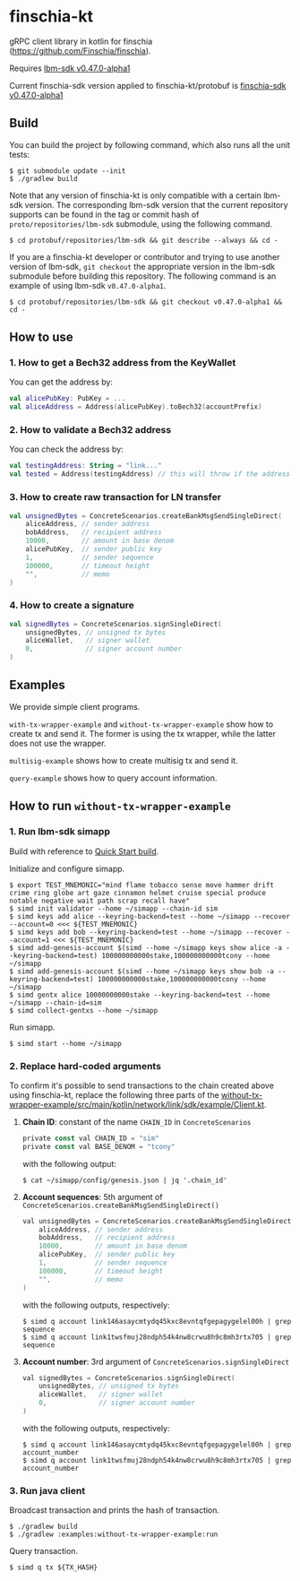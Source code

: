 # finschia-kt

gRPC client library in kotlin for finschia (https://github.com/Finschia/finschia).

Requires [lbm-sdk v0.47.0-alpha1](https://github.com/Finschia/finschia-sdk/tree/v0.47.0-alpha1)

Current finschia-sdk version applied to finschia-kt/protobuf is [finschia-sdk v0.47.0-alpha1](https://github.com/Finschia/finschia-sdk/tree/v0.47.0-alpha1)

## Build

You can build the project by following command, which also runs all the unit tests:

```shell
$ git submodule update --init
$ ./gradlew build
```

Note that any version of finschia-kt is only compatible with a certain lbm-sdk version. The corresponding lbm-sdk
version that the current repository supports can be found in the tag or commit hash of `proto/repositories/lbm-sdk`
submodule, using the following command.

```shell
$ cd protobuf/repositories/lbm-sdk && git describe --always && cd -
```

If you are a finschia-kt developer or contributor and trying to use another version of lbm-sdk, `git checkout`
the appropriate version in the lbm-sdk submodule before building this repository. The following command is an example
of using lbm-sdk `v0.47.0-alpha1`.

```shell
$ cd protobuf/repositories/lbm-sdk && git checkout v0.47.0-alpha1 && cd -
```

## How to use

### 1. How to get a Bech32 address from the KeyWallet

You can get the address by:

```kotlin
val alicePubKey: PubKey = ...
val aliceAddress = Address(alicePubKey).toBech32(accountPrefix)
```

### 2. How to validate a Bech32 address

You can check the address by:

```kotlin
val testingAddress: String = "link..."
val tested = Address(testingAddress) // this will throw if the address is invalid
```

### 3. How to create raw transaction for LN transfer

```kotlin
val unsignedBytes = ConcreteScenarios.createBankMsgSendSingleDirect(
    aliceAddress, // sender address
    bobAddress,   // recipient address
    10000,        // amount in base denom
    alicePubKey,  // sender public key
    1,            // sender sequence
    100000,       // timeout height
    "",           // memo
)
```

### 4. How to create a signature

```kotlin
val signedBytes = ConcreteScenarios.signSingleDirect(
    unsignedBytes, // unsigned tx bytes
    aliceWallet,   // signer wallet
    0,             // signer account number
)
```

## Examples

We provide simple client programs. 

`with-tx-wrapper-example` and `without-tx-wrapper-example` show how to create tx and send it. 
The former is using the tx wrapper, while the latter does not use the wrapper.

`multisig-example` shows how to create multisig tx and send it.

`query-example` shows how to query account information.

## How to run `without-tx-wrapper-example`

### 1. Run lbm-sdk simapp

Build with reference to [Quick Start build](https://github.com/Finschia/finschia-sdk/tree/v0.47.0-alpha1#quick-start).

Initialize and configure simapp.

```shell
$ export TEST_MNEMONIC="mind flame tobacco sense move hammer drift crime ring globe art gaze cinnamon helmet cruise special produce notable negative wait path scrap recall have"
$ simd init validator --home ~/simapp --chain-id sim
$ simd keys add alice --keyring-backend=test --home ~/simapp --recover --account=0 <<< ${TEST_MNEMONIC}
$ simd keys add bob --keyring-backend=test --home ~/simapp --recover --account=1 <<< ${TEST_MNEMONIC}
$ simd add-genesis-account $(simd --home ~/simapp keys show alice -a --keyring-backend=test) 100000000000stake,100000000000tcony --home ~/simapp
$ simd add-genesis-account $(simd --home ~/simapp keys show bob -a --keyring-backend=test) 100000000000stake,100000000000tcony --home ~/simapp
$ simd gentx alice 10000000000stake --keyring-backend=test --home ~/simapp --chain-id=sim
$ simd collect-gentxs --home ~/simapp
```

Run simapp.

```shell
$ simd start --home ~/simapp
```

### 2. Replace hard-coded arguments

To confirm it's possible to send transactions to the chain created above using finschia-kt, replace the following
three parts of the [without-tx-wrapper-example/src/main/kotlin/network/link/sdk/example/Client.kt](https://github.com/Finschia/finschia-kt/blob/main/examples/without-tx-wrapper-example/src/main/kotlin/network/link/sdk/example/Client.kt).

1. **Chain ID**: constant of the name `CHAIN_ID` in `ConcreteScenarios`
   ```go
   private const val CHAIN_ID = "sim"
   private const val BASE_DENOM = "tcony"
   ```
   with the following output:
   ```shell
   $ cat ~/simapp/config/genesis.json | jq '.chain_id'
   ```
2. **Account sequences**: 5th argument of `ConcreteScenarios.createBankMsgSendSingleDirect()`
   ```go
   val unsignedBytes = ConcreteScenarios.createBankMsgSendSingleDirect(
       aliceAddress, // sender address
       bobAddress,   // recipient address
       10000,        // amount in base denom
       alicePubKey,  // sender public key
       1,            // sender sequence
       100000,       // timeout height
       "",           // memo
   )
   ```
   with the following outputs, respectively:
   ```shell
   $ simd q account link146asaycmtydq45kxc8evntqfgepagygelel00h | grep sequence
   $ simd q account link1twsfmuj28ndph54k4nw8crwu8h9c8mh3rtx705 | grep sequence
   ```
3. **Account number**: 3rd argument of `ConcreteScenarios.signSingleDirect`
   ```go
   val signedBytes = ConcreteScenarios.signSingleDirect(
       unsignedBytes, // unsigned tx bytes
       aliceWallet,   // signer wallet
       0,             // signer account number
   )
   ```
   with the following outputs, respectively:
   ```shell
   $ simd q account link146asaycmtydq45kxc8evntqfgepagygelel00h | grep account_number
   $ simd q account link1twsfmuj28ndph54k4nw8crwu8h9c8mh3rtx705 | grep account_number
   ```

### 3. Run java client

Broadcast transaction and prints the hash of transaction.

```shell
$ ./gradlew build
$ ./gradlew :examples:without-tx-wrapper-example:run
```

Query transaction.
```shell
$ simd q tx ${TX_HASH}
```
